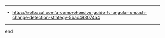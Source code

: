 
---

- https://netbasal.com/a-comprehensive-guide-to-angular-onpush-change-detection-strategy-5bac493074a4

---

end
